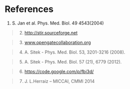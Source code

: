 # References #

  1. S. Jan et al. Phys. Med. Biol. 49 4543(2004)

> 2) http://stir.sourceforge.net

> 3) www.opengatecollaboration.org

> 4) A. Sitek - Phys. Med. Biol. 53, 3201-3216 (2008).

> 5) A. Sitek - Phys. Med. Biol. 57 (21), 6779 (2012).

> 6) https://code.google.com/p/fbi3d/

> 7) J. L.Herraiz – MICCAI, CMMI 2014
